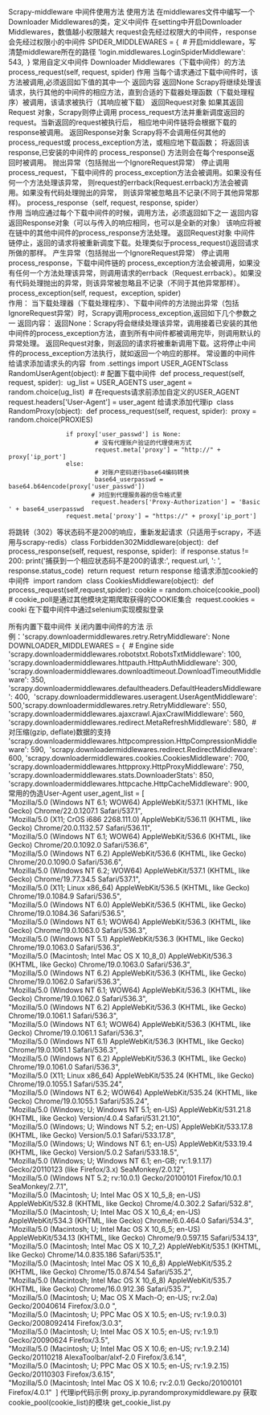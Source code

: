 Scrapy-middleware
中间件使用方法
使用方法
在middlewares文件中编写一个Downloader Middlewares的类，定义中间件
在setting中开启Downloader Middlewares，数值越小权限越大
request会先经过权限大的中间件，response会先经过权限小的中间件
​                SPIDER_MIDDLEWARES = {
​                    # 开启middleware，写清楚middleware所在的路径
​                    'login.middlewares.LoginSpiderMiddleware': 543,
​                     }
常用自定义中间件
Downloader Middlewares（下载中间件）的方法
process_request(self, request, spider)
作用
当每个请求通过下载中间件时，该方法被调用,必须返回如下值的其中一个
返回内容
返回None
Scrapy将继续处理该请求，执行其他的中间件的相应方法，直到合适的下载器处理函数（下载处理程序）被调用，该请求被执行（其响应被下载）
返回Request对象
如果其返回 Request 对象，Scrapy则停止调用 process_request方法并重新调度返回的request。当新返回的request被执行后， 相应地中间件链将会根据下载的response被调用。
返回Response对象
Scrapy将不会调用任何其他的 process_request或 process_exception方法，或相应地下载函数； 将返回该response,已安装的中间件的 process_response() 方法则会在每个response返回时被调用。
抛出异常（包括抛出一个IgnoreRequest异常）
停止调用 process_request，下载中间件的 process_exception方法会被调用。如果没有任何一个方法处理该异常， 则request的errback(Request.errback)方法会被调用。如果没有代码处理抛出的异常， 则该异常被忽略且不记录(不同于其他异常那样)。
process_response（self, request, response, spider）  
作用
当响应通过每个下载中间件的时候，调用方法，必须返回如下之一
返回内容
返回Response对象（可以与传入的响应相同，也可以是全新的对象）
该响应将被在链中的其他中间件的process_response方法处理。
返回Request对象
中间件链停止，返回的请求将被重新调度下载。处理类似于process_request()返回请求所做的那样。
产生异常（包括抛出一个IgnoreRequest异常）
停止调用 process_response，下载中间件链的 process_exception方法会被调用，如果没有任何一个方法处理该异常，则调用请求的errback（Request.errback）。如果没有代码处理抛出的异常，则该异常被忽略且不记录（不同于其他异常那样）。
process_exception(self, request，exception, spider)   
作用：
当下载处理器（下载处理程序）、下载中间件的方法抛出异常（包括IgnoreRequest异常）时，Scrapy调用process_exception,返回如下几个参数之一
返回内容：
返回None：Scrapy将会继续处理该异常，调用接着已安装的其他中间件的process_exception方法，直到所有中间件都被调用完毕，则调用默认的异常处理。
返回Request对象，则返回的请求将被重新调用下载。这将停止中间件的process_exception方法执行，就如返回一个响应的那样。
常设置的中间件
给请求添加请求头的内容
​      from .settings import USER_AGENTS 
​       class RandomUserAgent(object):    # 配置下载中间件
​           def process_request(self, request, spider):
​                ug_list = USER_AGENTS
​                user_agent = random.choice(ug_list)
​                # 在requests请求前添加自定义的USER_AGENT
​                request.headers['User-Agent'] = user_agent
给请求添加代理ip
​        class RandomProxy(object):
​               def process_request(self, request, spider):
​                    proxy = random.choice(PROXIES)

                    if proxy['user_passwd'] is None:
                            # 没有代理账户验证的代理使用方式
                            request.meta['proxy'] = "http://" + proxy['ip_port']
                    else:
                            # 对账户密码进行base64编码转换
                            base64_userpasswd = base64.b64encode(proxy['user_passwd'])
                           # 对应到代理服务器的信令格式里
                           request.headers['Proxy-Authorization'] = 'Basic ' + base64_userpasswd
                    request.meta['proxy'] = "https://" + proxy['ip_port']
将跳转（302）等状态码不是200的响应，重新发起请求（只适用于scrapy，不适用与scrapy-redis）
​    class Forbidden302Middleware(object):
​        def process_response(self, request, response, spider):
​            if response.status != 200:
​                print('捕获到一个相应状态码不是200的请求:', request.url, ': ', response.status_code)
​                return request
​            return response
给请求添加cookie的中间件
​    import random
​    class CookiesMiddleware(object):
​        def process_request(self,request,spider):
​            cookie = random.choice(cookie_pool)  # cookie_poll是通过其他模块定期爬取获得的COOKIE集合
​            request.cookies = cooki
在下载中间件中通过selenium实现模拟登录

所有内置下载中间件
关闭内置中间件的方法
示例：'scrapy.downloadermiddlewares.retry.RetryMiddleware': None
​    DOWNLOADER_MIDDLEWARES = {
​        # Engine side
​        'scrapy.downloadermiddlewares.robotstxt.RobotsTxtMiddleware': 100,
​        'scrapy.downloadermiddlewares.httpauth.HttpAuthMiddleware': 300,
​        'scrapy.downloadermiddlewares.downloadtimeout.DownloadTimeoutMiddleware': 350,
​        'scrapy.downloadermiddlewares.defaultheaders.DefaultHeadersMiddleware': 400,
​        'scrapy.downloadermiddlewares.useragent.UserAgentMiddleware': 500,
​        'scrapy.downloadermiddlewares.retry.RetryMiddleware': 550,
​        'scrapy.downloadermiddlewares.ajaxcrawl.AjaxCrawlMiddleware': 560,
​        'scrapy.downloadermiddlewares.redirect.MetaRefreshMiddleware': 580,
​        # 对压缩(gzip, deflate)数据的支持
​        'scrapy.downloadermiddlewares.httpcompression.HttpCompressionMiddleware': 590,
​        'scrapy.downloadermiddlewares.redirect.RedirectMiddleware': 600,
​        'scrapy.downloadermiddlewares.cookies.CookiesMiddleware': 700,
​        'scrapy.downloadermiddlewares.httpproxy.HttpProxyMiddleware': 750,
​        'scrapy.downloadermiddlewares.stats.DownloaderStats': 850,
​        'scrapy.downloadermiddlewares.httpcache.HttpCacheMiddleware': 900,
​        
常用的伪造User-Agent
user_agent_list = [       
​    "Mozilla/5.0 (Windows NT 6.1; WOW64) AppleWebKit/537.1 (KHTML, like Gecko) Chrome/22.0.1207.1 Safari/537.1",        
​    "Mozilla/5.0 (X11; CrOS i686 2268.111.0) AppleWebKit/536.11 (KHTML, like Gecko) Chrome/20.0.1132.57 Safari/536.11",        
​    "Mozilla/5.0 (Windows NT 6.1; WOW64) AppleWebKit/536.6 (KHTML, like Gecko) Chrome/20.0.1092.0 Safari/536.6",        
​    "Mozilla/5.0 (Windows NT 6.2) AppleWebKit/536.6 (KHTML, like Gecko) Chrome/20.0.1090.0 Safari/536.6",       
​    "Mozilla/5.0 (Windows NT 6.2; WOW64) AppleWebKit/537.1 (KHTML, like Gecko) Chrome/19.77.34.5 Safari/537.1",       
​    "Mozilla/5.0 (X11; Linux x86_64) AppleWebKit/536.5 (KHTML, like Gecko) Chrome/19.0.1084.9 Safari/536.5",        
​    "Mozilla/5.0 (Windows NT 6.0) AppleWebKit/536.5 (KHTML, like Gecko) Chrome/19.0.1084.36 Safari/536.5",        
​    "Mozilla/5.0 (Windows NT 6.1; WOW64) AppleWebKit/536.3 (KHTML, like Gecko) Chrome/19.0.1063.0 Safari/536.3",       
​    "Mozilla/5.0 (Windows NT 5.1) AppleWebKit/536.3 (KHTML, like Gecko) Chrome/19.0.1063.0 Safari/536.3",        
​    "Mozilla/5.0 (Macintosh; Intel Mac OS X 10_8_0) AppleWebKit/536.3 (KHTML, like Gecko) Chrome/19.0.1063.0 Safari/536.3",        
​    "Mozilla/5.0 (Windows NT 6.2) AppleWebKit/536.3 (KHTML, like Gecko) Chrome/19.0.1062.0 Safari/536.3",        
​    "Mozilla/5.0 (Windows NT 6.1; WOW64) AppleWebKit/536.3 (KHTML, like Gecko) Chrome/19.0.1062.0 Safari/536.3",        
​    "Mozilla/5.0 (Windows NT 6.2) AppleWebKit/536.3 (KHTML, like Gecko) Chrome/19.0.1061.1 Safari/536.3",        
​    "Mozilla/5.0 (Windows NT 6.1; WOW64) AppleWebKit/536.3 (KHTML, like Gecko) Chrome/19.0.1061.1 Safari/536.3",        
​    "Mozilla/5.0 (Windows NT 6.1) AppleWebKit/536.3 (KHTML, like Gecko) Chrome/19.0.1061.1 Safari/536.3",       
​    "Mozilla/5.0 (Windows NT 6.2) AppleWebKit/536.3 (KHTML, like Gecko) Chrome/19.0.1061.0 Safari/536.3",        
​    "Mozilla/5.0 (X11; Linux x86_64) AppleWebKit/535.24 (KHTML, like Gecko) Chrome/19.0.1055.1 Safari/535.24",       
​    "Mozilla/5.0 (Windows NT 6.2; WOW64) AppleWebKit/535.24 (KHTML, like Gecko) Chrome/19.0.1055.1 Safari/535.24",       
​    "Mozilla/5.0 (Windows; U; Windows NT 5.1; en-US) AppleWebKit/531.21.8 (KHTML, like Gecko) Version/4.0.4 Safari/531.21.10",        
​    "Mozilla/5.0 (Windows; U; Windows NT 5.2; en-US) AppleWebKit/533.17.8 (KHTML, like Gecko) Version/5.0.1 Safari/533.17.8",      
​    "Mozilla/5.0 (Windows; U; Windows NT 6.1; en-US) AppleWebKit/533.19.4 (KHTML, like Gecko) Version/5.0.2 Safari/533.18.5",        
​    "Mozilla/5.0 (Windows; U; Windows NT 6.1; en-GB; rv:1.9.1.17) Gecko/20110123 (like Firefox/3.x) SeaMonkey/2.0.12",       
​    "Mozilla/5.0 (Windows NT 5.2; rv:10.0.1) Gecko/20100101 Firefox/10.0.1 SeaMonkey/2.7.1",       
​    "Mozilla/5.0 (Macintosh; U; Intel Mac OS X 10_5_8; en-US) AppleWebKit/532.8 (KHTML, like Gecko) Chrome/4.0.302.2 Safari/532.8",       
​    "Mozilla/5.0 (Macintosh; U; Intel Mac OS X 10_6_4; en-US) AppleWebKit/534.3 (KHTML, like Gecko) Chrome/6.0.464.0 Safari/534.3",      
​    "Mozilla/5.0 (Macintosh; U; Intel Mac OS X 10_6_5; en-US) AppleWebKit/534.13 (KHTML, like Gecko) Chrome/9.0.597.15 Safari/534.13",      
​    "Mozilla/5.0 (Macintosh; Intel Mac OS X 10_7_2) AppleWebKit/535.1 (KHTML, like Gecko) Chrome/14.0.835.186 Safari/535.1",      
​    "Mozilla/5.0 (Macintosh; Intel Mac OS X 10_6_8) AppleWebKit/535.2 (KHTML, like Gecko) Chrome/15.0.874.54 Safari/535.2",       
​    "Mozilla/5.0 (Macintosh; Intel Mac OS X 10_6_8) AppleWebKit/535.7 (KHTML, like Gecko) Chrome/16.0.912.36 Safari/535.7",       
​    "Mozilla/5.0 (Macintosh; U; Mac OS X Mach-O; en-US; rv:2.0a) Gecko/20040614 Firefox/3.0.0 ",       
​    "Mozilla/5.0 (Macintosh; U; PPC Mac OS X 10.5; en-US; rv:1.9.0.3) Gecko/2008092414 Firefox/3.0.3",      
​    "Mozilla/5.0 (Macintosh; U; Intel Mac OS X 10.5; en-US; rv:1.9.1) Gecko/20090624 Firefox/3.5",       
​    "Mozilla/5.0 (Macintosh; U; Intel Mac OS X 10.6; en-US; rv:1.9.2.14) Gecko/20110218 AlexaToolbar/alxf-2.0 Firefox/3.6.14",        
​    "Mozilla/5.0 (Macintosh; U; PPC Mac OS X 10.5; en-US; rv:1.9.2.15) Gecko/20110303 Firefox/3.6.15",     
​    "Mozilla/5.0 (Macintosh; Intel Mac OS X 10.6; rv:2.0.1) Gecko/20100101 Firefox/4.0.1"
​    ]
代理ip代码示例
proxy_ip.pyrandomproxymiddleware.py
获取cookie_pool(cookie_list)的模块
get_cookie_list.py
